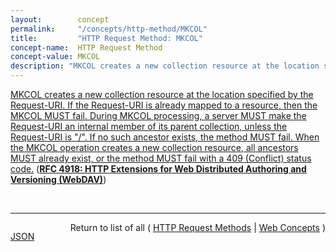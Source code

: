 ```yaml
---
layout:        concept
permalink:     "/concepts/http-method/MKCOL"
title:         "HTTP Request Method: MKCOL"
concept-name:  HTTP Request Method
concept-value: MKCOL
description: "MKCOL creates a new collection resource at the location specified by the Request-URI. If the Request-URI is already mapped to a resource, then the MKCOL MUST fail. During MKCOL processing, a server MUST make the Request-URI an internal member of its parent collection, unless the Request-URI is \"/\". If no such ancestor exists, the method MUST fail. When the MKCOL operation creates a new collection resource, all ancestors MUST already exist, or the method MUST fail with a 409 (Conflict) status code."
---
```


[MKCOL creates a new collection resource at the location specified by the Request-URI. If the Request-URI is already mapped to a resource, then the MKCOL MUST fail. During MKCOL processing, a server MUST make the Request-URI an internal member of its parent collection, unless the Request-URI is "/". If no such ancestor exists, the method MUST fail. When the MKCOL operation creates a new collection resource, all ancestors MUST already exist, or the method MUST fail with a 409 (Conflict) status code.](http://tools.ietf.org/html/rfc4918#section-9.3 "Read documentation for HTTP Request Method &#34;MKCOL&#34;") (**[RFC 4918: HTTP Extensions for Web Distributed Authoring and Versioning (WebDAV)](/specs/IETF/RFC/4918 "Web Distributed Authoring and Versioning (WebDAV) consists of a set of methods, headers, and content-types ancillary to HTTP/1.1 for the management of resource properties, creation and management of resource collections, URL namespace manipulation, and resource locking (collision avoidance).")**)

<br/>
<hr/>

<p style="float : left"><a href="./MKCOL.json" title="JSON representing this particular Web Concept value">JSON</a></p>
<p style="text-align: right">Return to list of all ( <a href="../http-method/">HTTP Request Methods</a> | <a href="../">Web Concepts</a> )</p>
